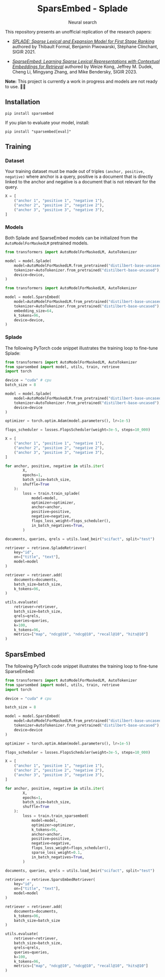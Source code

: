 <div align="center">
  <h1>SparsEmbed - Splade</h1>
  <p>Neural search</p>
</div>

This repository presents an unofficial replication of the research papers:

- *[SPLADE: Sparse Lexical and Expansion Model for First Stage Ranking](https://arxiv.org/abs/2107.05720)* authored by Thibault Formal, Benjamin Piwowarski, Stéphane Clinchant, SIGIR 2021.

- *[SparseEmbed: Learning Sparse Lexical Representations with Contextual Embeddings for Retrieval](https://research.google/pubs/pub52289/)* authored by Weize Kong, Jeffrey M. Dudek, Cheng Li, Mingyang Zhang, and Mike Bendersky, SIGIR 2023.

**Note:** This project is currently a work in progress and models are not ready to use. 🔨🧹

## Installation

```
pip install sparsembed
```

If you plan to evaluate your model, install:

```
pip install "sparsembed[eval]"
```

## Training

### Dataset

Your training dataset must be made out of triples `(anchor, positive, negative)` where anchor is a query, positive is a document that is directly linked to the anchor and negative is a document that is not relevant for the query.

```python
X = [
    ("anchor 1", "positive 1", "negative 1"),
    ("anchor 2", "positive 2", "negative 2"),
    ("anchor 3", "positive 3", "negative 3"),
]
```

### Models

Both Splade and SparseEmbed models can be initialized from the `AutoModelForMaskedLM` pretrained models.

```python
from transformers import AutoModelForMaskedLM, AutoTokenizer

model = model.Splade(
    model=AutoModelForMaskedLM.from_pretrained("distilbert-base-uncased").to(device),
    tokenizer=AutoTokenizer.from_pretrained("distilbert-base-uncased"),
    device=device,
)
```

```python
from transformers import AutoModelForMaskedLM, AutoTokenizer

model = model.SparsEmbed(
    model=AutoModelForMaskedLM.from_pretrained("distilbert-base-uncased").to(device),
    tokenizer=AutoTokenizer.from_pretrained("distilbert-base-uncased"),
    embedding_size=64,
    k_tokens=96,
    device=device,
)
```

### Splade

The following PyTorch code snippet illustrates the training loop to fine-tune Splade:

```python
from transformers import AutoModelForMaskedLM, AutoTokenizer
from sparsembed import model, utils, train, retrieve
import torch

device = "cuda" # cpu
batch_size = 8

model = model.Splade(
    model=AutoModelForMaskedLM.from_pretrained("distilbert-base-uncased").to(device),
    tokenizer=AutoTokenizer.from_pretrained("distilbert-base-uncased"),
    device=device
)

optimizer = torch.optim.Adam(model.parameters(), lr=1e-5)

flops_scheduler = losses.FlopsScheduler(weight=3e-5, steps=10_000)

X = [
    ("anchor 1", "positive 1", "negative 1"),
    ("anchor 2", "positive 2", "negative 2"),
    ("anchor 3", "positive 3", "negative 3"),
]

for anchor, positive, negative in utils.iter(
        X,
        epochs=1,
        batch_size=batch_size,
        shuffle=True
    ):
        loss = train.train_splade(
            model=model,
            optimizer=optimizer,
            anchor=anchor,
            positive=positive,
            negative=negative,
            flops_loss_weight=flops_scheduler(),
            in_batch_negatives=True,
        )

documents, queries, qrels = utils.load_beir("scifact", split="test")

retriever = retrieve.SpladeRetriever(
    key="id",
    on=["title", "text"],
    model=model
)

retriever = retriever.add(
    documents=documents,
    batch_size=batch_size,
    k_tokens=96,
)

utils.evaluate(
    retriever=retriever,
    batch_size=batch_size,
    qrels=qrels,
    queries=queries,
    k=100,
    k_tokens=96,
    metrics=["map", "ndcg@10", "ndcg@10", "recall@10", "hits@10"]
)
```

## SparsEmbed

The following PyTorch code snippet illustrates the training loop to fine-tune SparseEmbed:

```python
from transformers import AutoModelForMaskedLM, AutoTokenizer
from sparsembed import model, utils, train, retrieve
import torch

device = "cuda" # cpu

batch_size = 8

model = model.SparsEmbed(
    model=AutoModelForMaskedLM.from_pretrained("distilbert-base-uncased").to(device),
    tokenizer=AutoTokenizer.from_pretrained("distilbert-base-uncased"),
    device=device
)

optimizer = torch.optim.Adam(model.parameters(), lr=1e-5)

flops_scheduler = losses.FlopsScheduler(weight=3e-5, steps=10_000)

X = [
    ("anchor 1", "positive 1", "negative 1"),
    ("anchor 2", "positive 2", "negative 2"),
    ("anchor 3", "positive 3", "negative 3"),
]

for anchor, positive, negative in utils.iter(
        X,
        epochs=1,
        batch_size=batch_size,
        shuffle=True
    ):
        loss = train.train_sparsembed(
            model=model,
            optimizer=optimizer,
            k_tokens=96,
            anchor=anchor,
            positive=positive,
            negative=negative,
            flops_loss_weight=flops_scheduler(),
            sparse_loss_weight=0.1,
            in_batch_negatives=True,
        )

documents, queries, qrels = utils.load_beir("scifact", split="test")

retriever = retrieve.SparsEmbedRetriever(
    key="id",
    on=["title", "text"],
    model=model
)

retriever = retriever.add(
    documents=documents,
    k_tokens=96,
    batch_size=batch_size
)

utils.evaluate(
    retriever=retriever,
    batch_size=batch_size,
    qrels=qrels,
    queries=queries,
    k=100,
    k_tokens=96,
    metrics=["map", "ndcg@10", "ndcg@10", "recall@10", "hits@10"]
)
```